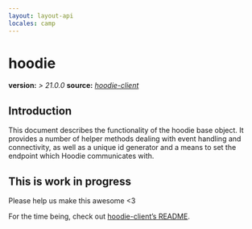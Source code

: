 ```yaml
---
layout: layout-api
locales: camp
---
```

# hoodie
**version:**      *> 21.0.0*
**source:** 		*[hoodie-client](https://github.com/hoodiehq/hoodie-client)*

## Introduction

This document describes the functionality of the hoodie base object. It provides a number of helper methods dealing with event handling and connectivity, as well as a unique id generator and a means to set the endpoint which Hoodie communicates with.

<a id="top"></a>

## This is work in progress

Please help us make this awesome <3

For the time being, check out [hoodie-client’s README](https://github.com/hoodiehq/hoodie-client).
